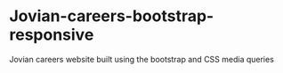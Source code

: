 # Jovian-careers-bootstrap-responsive
Jovian careers website built using the bootstrap and CSS media queries
